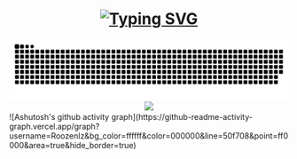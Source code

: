 <h1 align="center">
  <a href="https://git.io/typing-svg"><img src="https://readme-typing-svg.demolab.com?font=Nova+Square&pause=1000&color=00B8F7&background=FFC90000&center=true&vCenter=true&random=false&width=435&lines=Roozen+run!!!;Tech+otakus+save+the+world!" alt="Typing SVG" /></a>
</h1>
<picture>
  <source media="(prefers-color-scheme: dark)" srcset="https://raw.githubusercontent.com/Roozenlz/Roozenlz/output/github-contribution-grid-snake-dark.svg">
  <source media="(prefers-color-scheme: light)" srcset="https://raw.githubusercontent.com/Roozenlz/Roozenlz/output/github-contribution-grid-snake.svg">
  <img alt="github contribution grid snake animation" src="https://raw.githubusercontent.com/Roozenlz/Roozenlz/output/github-contribution-grid-snake.svg">
</picture>
<div align="center">
    <img  src="https://github-readme-streak-stats.herokuapp.com/?user=Roozenlz&theme=dark&hide_border=true" />
</div>
![Ashutosh's github activity graph](https://github-readme-activity-graph.vercel.app/graph?username=Roozenlz&bg_color=ffffff&color=000000&line=50f708&point=ff0000&area=true&hide_border=true)



